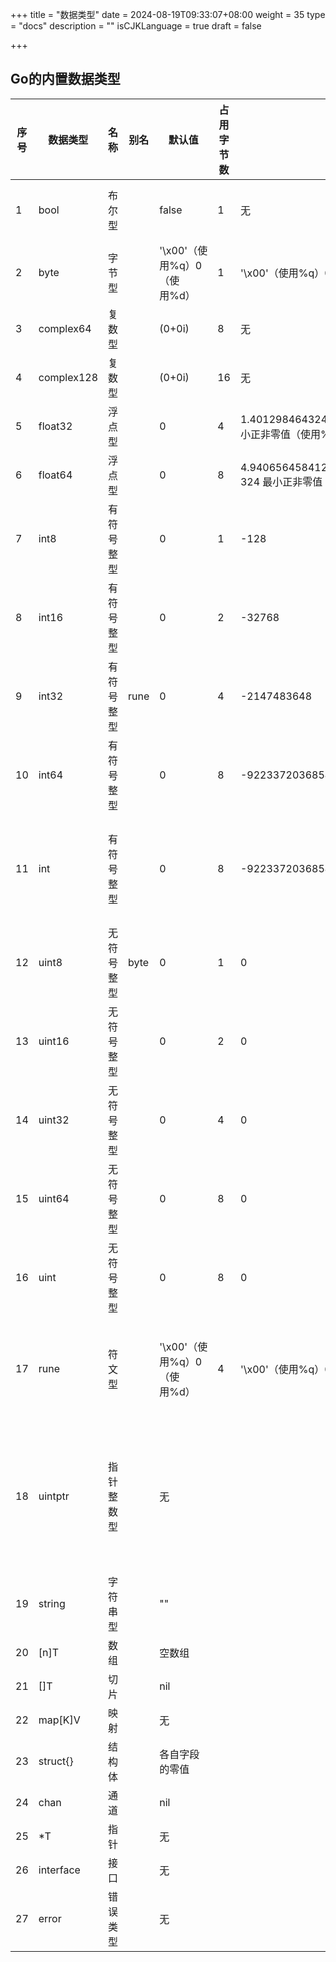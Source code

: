 +++
title = "数据类型"
date = 2024-08-19T09:33:07+08:00
weight = 35
type = "docs"
description = ""
isCJKLanguage = true
draft = false

+++



## Go的内置数据类型

| 序号 | 数据类型   | 名称       | 别名 | 默认值                      | 占用字节数 | 数据最小值                                                   | 数据最大值                                                   | 备注                                                         | 链接 |
| ---- | ---------- | ---------- | ---- | --------------------------- | ---------- | ------------------------------------------------------------ | ------------------------------------------------------------ | ------------------------------------------------------------ | ---- |
| 1    | bool       | 布尔型     |      | false                       | 1          | 无                                                           | 无                                                           | 只有true和false两种值                                        |      |
| 2    | byte       | 字节型     |      | '\x00'（使用%q）0（使用%d） | 1          | '\x00'（使用%q）0（使用%d）                                  | '\x7f'（使用%q）127（使用%d）                                | 是uint8的别名                                                |      |
| 3    | complex64  | 复数型     |      | (0+0i)                      | 8          | 无                                                           | 无                                                           |                                                              |      |
| 4    | complex128 | 复数型     |      | (0+0i)                      | 16         | 无                                                           | 无                                                           |                                                              |      |
| 5    | float32    | 浮点型     |      | 0                           | 4          | 1.401298464324817070923729583289916131280e-45 最小正非零值（使用%.39e保留39位小数） | 3.40282346638528859811704183484516925440e+38 （使用%.38e保留38位小数） |                                                              |      |
| 6    | float64    | 浮点型     |      | 0                           | 8          | 4.94065645841246544176568792868221372365059803e-324 最小正非零值（使用%.44e保留44位小数） | 1.797693134862315708145274237317043567980706e+308 （使用%.42e保留42位小数） |                                                              |      |
| 7    | int8       | 有符号整型 |      | 0                           | 1          | -128                                                         | 127                                                          |                                                              |      |
| 8    | int16      | 有符号整型 |      | 0                           | 2          | -32768                                                       | 32767                                                        |                                                              |      |
| 9    | int32      | 有符号整型 | rune | 0                           | 4          | -2147483648                                                  | 2147483647                                                   |                                                              |      |
| 10   | int64      | 有符号整型 |      | 0                           | 8          | -9223372036854775808                                         | 9223372036854775807（>922亿亿）                              |                                                              |      |
| 11   | int        | 有符号整型 |      | 0                           | 8          | -9223372036854775808                                         | 9223372036854775807（>922亿亿）                              | 请注意：这里给出的是64位系统的情况！                         |      |
| 12   | uint8      | 无符号整型 | byte | 0                           | 1          | 0                                                            | 255                                                          |                                                              |      |
| 13   | uint16     | 无符号整型 |      | 0                           | 2          | 0                                                            | 65535                                                        |                                                              |      |
| 14   | uint32     | 无符号整型 |      | 0                           | 4          | 0                                                            | 4294967295                                                   |                                                              |      |
| 15   | uint64     | 无符号整型 |      | 0                           | 8          | 0                                                            | 18446744073709551615                                         |                                                              |      |
| 16   | uint       | 无符号整型 |      | 0                           | 8          | 0                                                            | 18446744073709551615                                         |                                                              |      |
| 17   | rune       | 符文型     |      | '\x00'（使用%q）0（使用%d） | 4          | '\x00'（使用%q）0（使用%d）                                  |                                                              | 是int32的别名，而非uint32的别名                              |      |
| 18   | uintptr    | 指针整数型 |      | 无                          |            |                                                              |                                                              | uintptr 是一个整数类型，它足够大，可以容纳任何指针的比特模式 |      |
| 19   | string     | 字符串型   |      | ""                          |            |                                                              |                                                              |                                                              |      |
| 20   | [n]T       | 数组       |      | 空数组                      |            |                                                              |                                                              |                                                              |      |
| 21   | []T        | 切片       |      | nil                         |            |                                                              |                                                              |                                                              |      |
| 22   | map[K]V    | 映射       |      | 无                          |            |                                                              |                                                              |                                                              |      |
| 23   | struct{}   | 结构体     |      | 各自字段的零值              |            |                                                              |                                                              |                                                              |      |
| 24   | chan       | 通道       |      | nil                         |            |                                                              |                                                              |                                                              |      |
| 25   | *T         | 指针       |      | 无                          |            |                                                              |                                                              |                                                              |      |
| 26   | interface  | 接口       |      | 无                          |            |                                                              |                                                              |                                                              |      |
| 27   | error      | 错误类型   |      | 无                          |            |                                                              |                                                              |                                                              |      |


